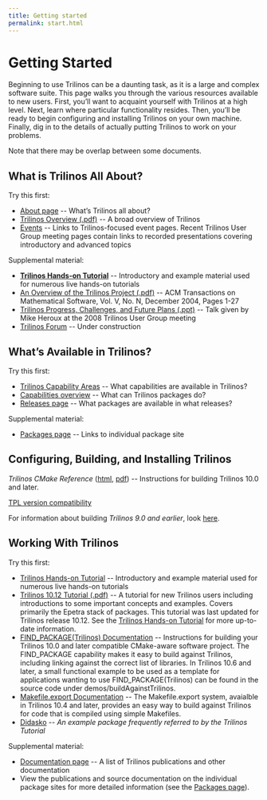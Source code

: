 ```yaml
---
title: Getting started
permalink: start.html
---
```


# Getting Started

Beginning to use Trilinos can be a daunting task, as it is a large and complex software suite. This page walks you through the various resources available to new users. First, you’ll want to acquaint yourself with Trilinos at a high level. Next, learn where particular functionality resides. Then, you’ll be ready to begin configuring and installing Trilinos on your own machine. Finally, dig in to the details of actually putting Trilinos to work on your problems.

Note that there may be overlap between some documents.

## What is Trilinos All About?

Try this first:

*   [About page](about.html) -- What’s Trilinos all about?
*   [Trilinos Overview (.pdf)](pdfs/TrilinosOverview.pdf) -- A broad overview of Trilinos
*   [Events](events.html) -- Links to Trilinos-focused event pages. Recent Trilinos User Group meeting pages contain links to recorded presentations covering introductory and advanced topics

Supplemental material:

*   [**Trilinos Hands-on Tutorial**](https://github.com/trilinos/Trilinos_tutorial/wiki/TrilinosHandsOnTutorial) -- Introductory and example material used for numerous live hands-on tutorials
*   [An Overview of the Trilinos Project (.pdf)](pdfs/TrilinosACMTOMS2004.pdf) -- ACM Transactions on Mathematical Software, Vol. V, No. N, December 2004, Pages 1-27
*   [Trilinos Progress, Challenges, and Future Plans (.ppt)](pdfs/1-HerouxTrilinosProgressChallengesFutures.ppt) -- Talk given by Mike Heroux at the 2008 Trilinos User Group meeting
*   [Trilinos Forum](forum.html) -- Under construction

## What’s Available in Trilinos?

Try this first:

*   [Trilinos Capability Areas](capability-areas.html) -- What capabilities are available in Trilinos?
*   [Capabilities overview](capabilities.html) -- What can Trilinos packages do?
*   [Releases page](releases.html) -- What packages are available in what releases?

Supplemental material:

*   [Packages page](packages.html) -- Links to individual package site

## Configuring, Building, and Installing Trilinos

*Trilinos CMake Reference* ([html](http://trilinos.org/docs/files/TrilinosBuildReference.html), [pdf](http://trilinos.org/docs/files/TrilinosBuildReference.pdf)) -- Instructions for building Trilinos 10.0 and later.

[TPL version compatibility](tpl_version_compatibility.html)

For information about building *Trilinos 9.0 and earlier*, look [here](http://trilinos.org/oldsite/version9.html).

## Working With Trilinos

Try this first:

*   [Trilinos Hands-on Tutorial](https://github.com/trilinos/Trilinos_tutorial/wiki/TrilinosHandsOnTutorial) -- Introductory and example material used for numerous live hands-on tutorials
*   [Trilinos 10.12 Tutorial (.pdf)](pdfs/Trilinos10.12Tutorial.pdf) -- A tutorial for new Trilinos users including introductions to some important concepts and examples. Covers primarily the Epetra stack of packages. This tutorial was last updated for Trilinos release 10.12\. See the [Trilinos Hands-on Tutorial](https://github.com/trilinos/Trilinos_tutorial/wiki/TrilinosHandsOnTutorial) for more up-to-date information.
*   [FIND_PACKAGE(Trilinos) Documentation](pdfs/Finding_Trilinos.txt) -- Instructions for building your Trilinos 10.0 and later compatible CMake-aware software project. The FIND_PACKAGE capability makes it easy to build against Trilinos, including linking against the correct list of libraries. In Trilinos 10.6 and later, a small functional example to be used as a template for applications wanting to use FIND_PACKAGE(Trilinos) can be found in the source code under demos/buildAgainstTrilinos.
*   [Makefile.export Documentation](pdfs/Export_Makefile.txt) -- The Makefile.export system, avaialble in Trilinos 10.4 and later, provides an easy way to build against Trilinos for code that is compiled using simple Makefiles.
*   [Didasko](http://trilinos.org/packages/didasko/) -- *An example package frequently referred to by the Trilinos Tutorial*

Supplemental material:

*   [Documentation page](documentation.html) -- A list of Trilinos publications and other documentation
*   View the publications and source documentation on the individual package sites for more detailed information (see the [Packages page](packages.html")).

